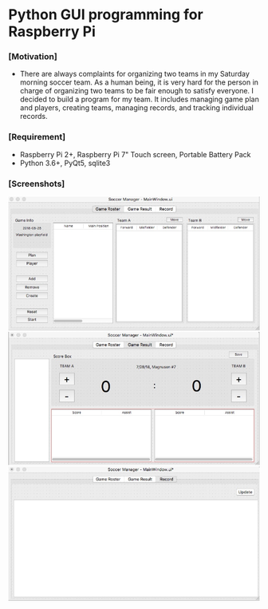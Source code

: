 Python GUI programming for Raspberry Pi
==========================================

### [Motivation]
- There are always complaints for organizing two teams in my Saturday morning soccer team. As a human being, it is very hard for the person in charge of organizing two teams to be fair enough to satisfy everyone. I decided to build a program for my team. It includes managing game plan and players, creating teams, managing records, and tracking individual records.

### [Requirement]
- Raspberry Pi 2+, Raspberry Pi 7" Touch screen, Portable Battery Pack
- Python 3.6+, PyQt5, sqlite3

### [Screenshots]
![First_Tab](https://github.com/dailyInsight6/soccer_manager/blob/master/screenshots/main_first_tab.jpeg)
![Second_Tab](https://github.com/dailyInsight6/soccer_manager/blob/master/screenshots/main_second_tab.jpeg)
![Third_Tab](https://github.com/dailyInsight6/soccer_manager/blob/master/screenshots/main_third_tab.jpeg)

